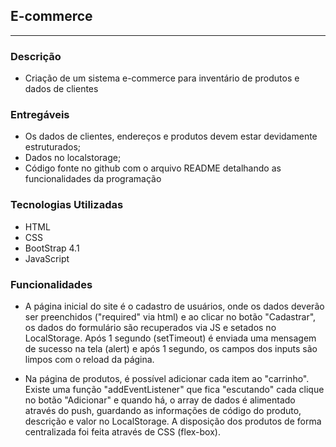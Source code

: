 ## E-commerce
--------------------------------
### Descrição

- Criação de um sistema e-commerce para inventário de produtos e dados de clientes

### Entregáveis
- Os dados de clientes, endereços e produtos devem estar devidamente estruturados;
- Dados no localstorage;
- Código fonte no github com o arquivo README detalhando as funcionalidades da programação

### Tecnologias Utilizadas

- HTML
- CSS
- BootStrap 4.1
- JavaScript

### Funcionalidades

- A página inicial do site é o cadastro de usuários, onde os dados deverão ser preenchidos ("required" via html) e ao clicar no botão "Cadastrar", os dados do formulário são recuperados via JS e setados no LocalStorage. Após 1 segundo (setTimeout) é enviada uma mensagem de sucesso na tela (alert) e após 1 segundo, os campos dos inputs são limpos com o reload da página.

- Na página de produtos, é possível adicionar cada item ao "carrinho". Existe uma função "addEventListener" que fica "escutando" cada clique no botão "Adicionar" e quando há, o array de dados é alimentado através do push, guardando as informações de código do produto, descrição e valor no LocalStorage. A disposição dos produtos de forma centralizada foi feita através de CSS (flex-box).
